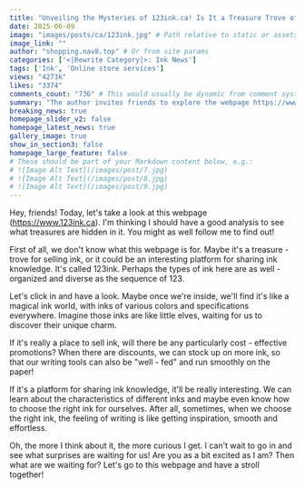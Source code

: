 ```yaml
---
title: "Unveiling the Mysteries of 123ink.ca! Is It a Treasure Trove of Ink or a Knowledge - Sharing Platform? Hurry Up and Find Out!"
date: 2025-06-09
image: "images/posts/ca/123ink.jpg" # Path relative to static or assets
image_link: ""
author: "shopping.nav8.top" # Or from site params
categories: ['<|Rewrite Category|>: Ink News']
tags: ['Ink', 'Online store services']
views: "4273k"
likes: "3374"
comments_count: "736" # This would usually be dynamic from comment system
summary: "The author invites friends to explore the webpage https://www.123ink.ca together. It is speculated that it might be a place selling ink or a platform sharing ink knowledge. Clicking in, you may see a dazzling array of inks. If it sells ink, there may be discounts. If it shares knowledge, you can learn selection skills. The author can't wait to find out and invites everyone to go there together."
breaking_news: true   
homepage_slider_v2: false  
homepage_latest_news: true  
gallery_image: true  
show_in_section3: false
homepage_large_feature: false
# These should be part of your Markdown content below, e.g.:
# ![Image Alt Text](/images/post/7.jpg)
# ![Image Alt Text](/images/post/8.jpg)
# ![Image Alt Text](/images/post/9.jpg)
---
```


Hey, friends! Today, let's take a look at this webpage (https://www.123ink.ca). I'm thinking I should have a good analysis to see what treasures are hidden in it. You might as well follow me to find out!

First of all, we don't know what this webpage is for. Maybe it's a treasure - trove for selling ink, or it could be an interesting platform for sharing ink knowledge. It's called 123ink. Perhaps the types of ink here are as well - organized and diverse as the sequence of 123.

Let's click in and have a look. Maybe once we're inside, we'll find it's like a magical ink world, with inks of various colors and specifications everywhere. Imagine those inks are like little elves, waiting for us to discover their unique charm.

If it's really a place to sell ink, will there be any particularly cost - effective promotions? When there are discounts, we can stock up on more ink, so that our writing tools can also be "well - fed" and run smoothly on the paper!

If it's a platform for sharing ink knowledge, it'll be really interesting. We can learn about the characteristics of different inks and maybe even know how to choose the right ink for ourselves. After all, sometimes, when we choose the right ink, the feeling of writing is like getting inspiration, smooth and effortless.

Oh, the more I think about it, the more curious I get. I can't wait to go in and see what surprises are waiting for us! Are you as a bit excited as I am? Then what are we waiting for? Let's go to this webpage and have a stroll together! 
